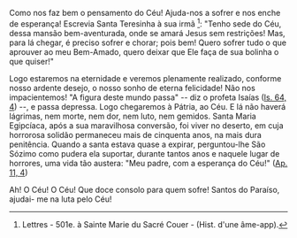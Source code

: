 
Como nos faz bem o pensamento do Céu! Ajuda-nos a sofrer e nos enche de esperança! Escrevia Santa Teresinha à sua irmã [^1]: "Tenho sede do Céu, dessa mansão bem-aventurada, onde se amará Jesus sem restrições! Mas, para lá chegar, é preciso sofrer e chorar; pois bem! Quero sofrer tudo o que aprouver ao meu Bem-Amado, quero deixar que Ele faça de sua bolinha o que quiser!"

Logo estaremos na eternidade e veremos plenamente realizado, conforme nosso ardente desejo, o nosso sonho de eterna felicidade! Não nos impacientemos! "A figura deste mundo passa" -- diz o profeta Isaías ([Is. 64, 4](https://vulgata.online/bible/Is.64?ed=MS&vfn=MS.Is.64.4:vs)) --, e passa depressa. Logo chegaremos à Pátria, ao Céu. E lá não haverá lágrimas, nem morte, nem dor, nem luto, nem gemidos. Santa Maria Egipcíaca, após a sua maravilhosa conversão, foi viver no deserto, em cuja horrorosa solidão permaneceu mais de cinquenta anos, na mais dura penitência. Quando a santa estava quase a expirar, perguntou-lhe São Sózimo como pudera ela suportar, durante tantos anos e naquele lugar de horrores, uma vida tão austera: "Meu padre, com a esperança do Céu!" ([Ap. 11, 4](https://vulgata.online/bible/Ap.11?ed=MS&vfn=MS.Ap.11.4:vs))

Ah! O Céu! O Céu! Que doce consolo para quem sofre! Santos do Paraíso, ajudai- me na luta pelo Céu!



[^1]: Lettres - 501e. à Sainte Marie du Sacré Couer - (Hist. d'une âme-app).